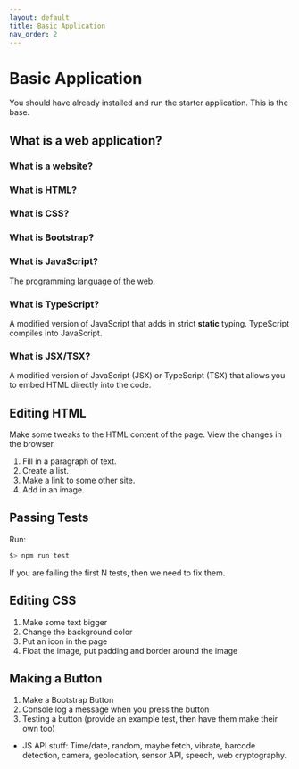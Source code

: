 ```yaml
---
layout: default
title: Basic Application
nav_order: 2
---
```


# Basic Application

You should have already installed and run the starter application. This is the base.

## What is a web application?

### What is a website?

### What is HTML?

### What is CSS?

### What is Bootstrap?

### What is JavaScript?

The programming language of the web.

### What is TypeScript?

A modified version of JavaScript that adds in strict **static** typing. TypeScript compiles into JavaScript.

### What is JSX/TSX?

A modified version of JavaScript (JSX) or TypeScript (TSX) that allows you to embed HTML directly into the code.

## Editing HTML

Make some tweaks to the HTML content of the page. View the changes in the browser.

1. Fill in a paragraph of text.
2. Create a list.
3. Make a link to some other site.
4. Add in an image.

## Passing Tests

Run:

```sh
$> npm run test
```

If you are failing the first N tests, then we need to fix them.

## Editing CSS

1. Make some text bigger
2. Change the background color
3. Put an icon in the page
4. Float the image, put padding and border around the image

## Making a Button

1. Make a Bootstrap Button
2. Console log a message when you press the button
3. Testing a button (provide an example test, then have them make their own too)

* JS API stuff: Time/date, random, maybe fetch, vibrate, barcode detection, camera, geolocation, sensor API, speech, web cryptography.


